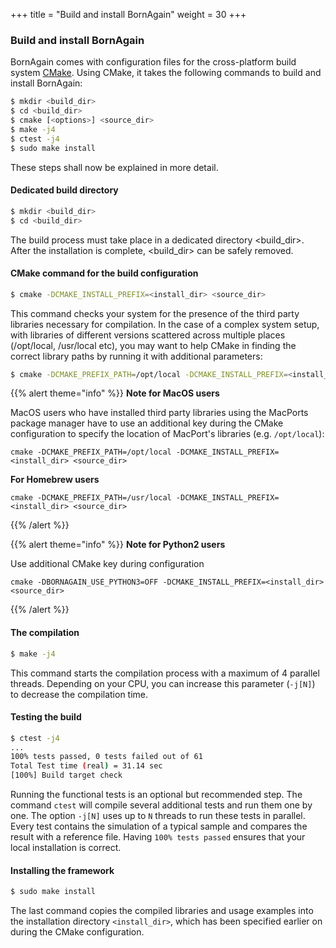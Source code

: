 +++
title = "Build and install BornAgain"
weight = 30
+++

### Build and install BornAgain

BornAgain comes with configuration files for the cross-platform build system [CMake](https://cmake.org/). Using CMake, it takes the following commands to build and install BornAgain:
```bash
$ mkdir <build_dir>
$ cd <build_dir>
$ cmake [<options>] <source_dir>
$ make -j4
$ ctest -j4
$ sudo make install
```

These steps shall now be explained in more detail.

#### Dedicated build directory

```bash
$ mkdir <build_dir>
$ cd <build_dir>
```

The build process must take place in a dedicated directory <build_dir>. After the installation is complete, <build_dir> can be safely removed.

#### CMake command for the build configuration

```bash
$ cmake -DCMAKE_INSTALL_PREFIX=<install_dir> <source_dir>
```

This command checks your system for the presence of the third party libraries necessary for compilation. In the case of a complex system setup, with libraries of different versions scattered across multiple places (/opt/local, /usr/local etc), you may want to help CMake in finding the correct library paths by running it with additional parameters:

```bash
$ cmake -DCMAKE_PREFIX_PATH=/opt/local -DCMAKE_INSTALL_PREFIX=<install_dir> <source_dir>
```

{{% alert theme="info" %}}
**Note for MacOS users**

MacOS users who have installed third party libraries using the MacPorts package manager have to use an additional key during the CMake configuration to specify the location of MacPort's libraries (e.g. `/opt/local`):
```
cmake -DCMAKE_PREFIX_PATH=/opt/local -DCMAKE_INSTALL_PREFIX=<install_dir> <source_dir>
```


**For Homebrew users**
```
cmake -DCMAKE_PREFIX_PATH=/usr/local -DCMAKE_INSTALL_PREFIX=<install_dir> <source_dir>
```
{{% /alert %}}

{{% alert theme="info" %}}
**Note for Python2 users**

Use additional CMake key during configuration
```
cmake -DBORNAGAIN_USE_PYTHON3=OFF -DCMAKE_INSTALL_PREFIX=<install_dir> <source_dir>
```
{{% /alert %}}

#### The compilation

```bash
$ make -j4
```

This command starts the compilation process with a maximum of 4 parallel threads. Depending on your CPU, you can increase this parameter (`-j[N]`) to decrease the compilation time.

#### Testing the build

```bash
$ ctest -j4
...
100% tests passed, 0 tests failed out of 61
Total Test time (real) = 31.14 sec
[100%] Build target check
```

Running the functional tests is an optional but recommended step. The command `ctest` will compile several additional tests and run them one by one. The option `-j[N]` uses up to `N` threads to run these tests in parallel. Every test contains the simulation of a typical sample and compares the result with a reference file. Having `100% tests passed` ensures that your local installation is correct.

#### Installing the framework
```bash
$ sudo make install
```

The last command copies the compiled libraries and usage examples into the installation directory `<install_dir>`, which has been specified earlier on during the CMake configuration.